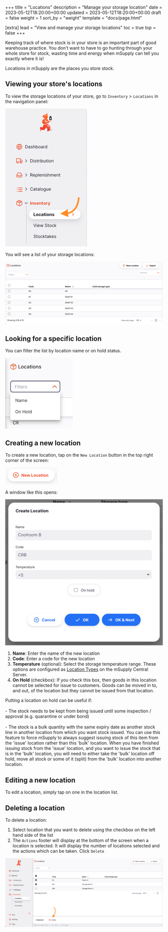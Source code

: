 +++
title = "Locations"
description = "Manage your storage location"
date = 2023-05-12T18:20:00+00:00
updated = 2023-05-12T18:20:00+00:00
draft = false
weight = 1
sort_by = "weight"
template = "docs/page.html"

[extra]
lead = "View and manage your storage locations"
toc = true
top = false
+++

Keeping track of where stock is in your store is an important part of good warehouse practice. You don't want to have to go hunting through your whole store for stock, wasting time and energy when mSupply can tell you exactly where it is!

Locations in mSupply are the places you store stock.

## Viewing your store's locations

To view the storage locations of your store, go to `Inventory` > `Locations` in the navigation panel:

![Location: nav](images/loc_gotoloc.png)

You will see a list of your storage locations:

![Location: list](images/loc_loclist.png)

## Looking for a specific location

You can filter the list by location name or on hold status.

![Location: filter](images/location_filter.png)

## Creating a new location

To create a new location, tap on the `New Location` button in the top right corner of the screen:

![Location: new location button](images/loc_newlocbutton.png)

A window like this opens:

![Location: create location](images/loc_createloc.png)

1. **Name**: Enter the name of the new location
2. **Code**: Enter a code for the new location
3. **Temperature** (optional): Select the storage temperature range. These options are configured as [Location Types](https://docs.msupply.org.nz/items:item_locations?s[]=location&s[]=type#location_types) on the mSupply Central Server.
4. **On Hold** (checkbox): If you check this box, then goods in this location cannot be selected for issue to customers. Goods can be moved in to, and out, of the location but they cannot be issued from that location.

<div class="tip">
Putting a location on hold can be useful if:
<br><br>
- The stock needs to be kept from being issued until some inspection / approval (e.g. quarantine or under bond)
<br><br>
- The stock is a bulk quantity with the same expiry date as another stock line in another location from which you want stock issued. You can use this feature to force mSupply to always suggest issuing stock of this item from the 'issue' location rather than this 'bulk' location. When you have finished issuing stock from the 'issue' location, and you want to issue the stock that is in the 'bulk' location, you will need to either take the 'bulk' location off hold, move all stock or some of it (split) from the 'bulk' location into another location.
</div>

## Editing a new location

To edit a location, simply tap on one in the location list.

## Deleting a location

To delete a location:

1. Select location that you want to delete using the checkbox on the left hand side of the list
2. The `Actions` footer will display at the bottom of the screen when a location is selected. It will display the number of locations selected and the actions which can be taken. Click `Delete`

![Delete location](images/delete-location.png)
